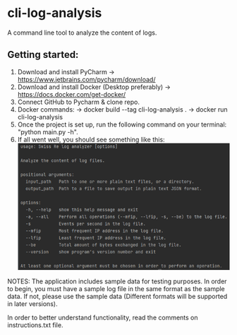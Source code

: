 # cli-log-analysis
 A command line tool to analyze the content of logs.

## Getting started:

1. Download and install PyCharm -> https://www.jetbrains.com/pycharm/download/
2. Download and install Docker (Desktop preferably) -> https://docs.docker.com/get-docker/
3. Connect GitHub to Pycharm & clone repo.
4. Docker commands:
    -> docker build --tag cli-log-analysis .
    -> docker run cli-log-analysis
5. Once the project is set up, run the following command on your terminal: "python main.py -h".
6. If all went well, you should see something like this:
![help](https://github.com/ugueto/cli-log-analysis/blob/master/help.png?raw=true)

NOTES: 
The application includes sample data for testing purposes.
In order to begin, you must have a sample log file in the same format as the sample data. If not, please use the sample data (Different formats will be supported in later versions).


In order to better understand functionality, read the comments on instructions.txt file.
